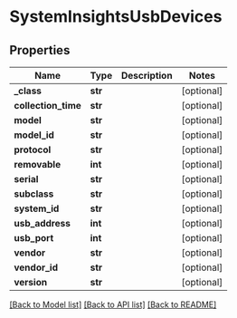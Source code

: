 # SystemInsightsUsbDevices

## Properties
Name | Type | Description | Notes
------------ | ------------- | ------------- | -------------
**_class** | **str** |  | [optional] 
**collection_time** | **str** |  | [optional] 
**model** | **str** |  | [optional] 
**model_id** | **str** |  | [optional] 
**protocol** | **str** |  | [optional] 
**removable** | **int** |  | [optional] 
**serial** | **str** |  | [optional] 
**subclass** | **str** |  | [optional] 
**system_id** | **str** |  | [optional] 
**usb_address** | **int** |  | [optional] 
**usb_port** | **int** |  | [optional] 
**vendor** | **str** |  | [optional] 
**vendor_id** | **str** |  | [optional] 
**version** | **str** |  | [optional] 

[[Back to Model list]](../README.md#documentation-for-models) [[Back to API list]](../README.md#documentation-for-api-endpoints) [[Back to README]](../README.md)


